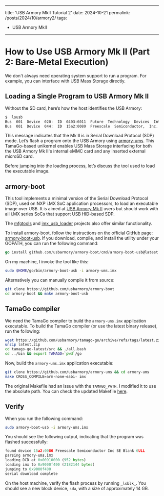 
  ---
title: 'USB Armory MkII Tutorial 2'
date: 2024-10-21
permalink: /posts/2024/10/armory2/
tags:
  - USB Armory MkII
---


# How to Use USB Armory Mk II (Part 2: Bare-Metal Execution)

We don't always need operating system support to run a program. For example, you can interface with USB Mass Storage directly.
## Loading a Single Program to USB Armory Mk II

Without the SD card, here’s how the host identifies the USB Armory:
```bash
$  lsusb
Bus  001  Device  020:  ID  0403:6011  Future  Technology  Devices  International,  Ltd  FT4232H  Quad  HS  USB-UART/FIFO  IC
Bus  001  Device  044:  ID  15a2:0080  Freescale  Semiconductor,  Inc.  SE  Blank  6ULL
```
This message indicates that the Mk II is in Serial Download Protocol (SDP) mode. Let’s flash a program onto the USB Armory using [armory-ums](https://github.com/usbarmory/armory-ums/tree/master). This TamaGo-based unikernel enables USB Mass Storage interfacing for both the USB Armory Mk II's internal eMMC card and any inserted external microSD card.

Before jumping into the loading process, let’s discuss the tool used to load the executable image.

## armory-boot
This tool implements a minimal version of the Serial Download Protocol (SDP), used on NXP i.MX SoC application processors, to load an executable image over USB. It is aimed at [USB Armory Mk II](https://github.com/usbarmory/usbarmory/wiki) users but should work with all i.MX series SoCs that support USB HID-based SDP.

The [mfgtools](https://github.com/NXPmicro/mfgtools) and [imx_usb_loader](https://github.com/boundarydevices/imx_usb_loader) projects also offer similar functionality.

To install armory-boot, follow the instructions on the official GitHub page: [armory-boot-usb](https://github.com/usbarmory/armory-boot/tree/master/cmd/armory-boot-usb). If you download, compile, and install the utility under your GOPATH, you can run the following command:
```go
go install github.com/usbarmory/armory-boot/cmd/armory-boot-usb@latest
``` 
On my machine, I invoke the tool like this:
```bash
sudo $HOME/go/bin/armory-boot-usb -i armory-ums.imx
```
Alternatively you can manually compile it from source:

```bash
git clone https://github.com/usbarmory/armory-boot
cd armory-boot && make armory-boot-usb
```

## TamaGo compiler
We need the TamaGo compiler to build the `armory-ums.imx` application executable.
To build the TamaGo compiler (or use the latest binary release), run the following:
```bash
wget https://github.com/usbarmory/tamago-go/archive/refs/tags/latest.zip
unzip latest.zip
cd tamago-go-latest/src && ./all.bash
cd ../bin && export TAMAGO=`pwd`/go
```
Now, build the `armory-ums.imx` application executable:
```bash
git clone https://github.com/usbarmory/armory-ums && cd armory-ums
make CROSS_COMPILE=arm-none-eabi- imx
```
The original Makefile had an issue with the `TAMAGO_PATH`. I modified it to use the absolute path. You can check the updated Makefile [here](https://github.com/lizeren/armory-spoofer/blob/main/Makefile).

## Verify
When you run the following command:
```bash
sudo armory-boot-usb -i armory-ums.imx
```
You should see the following output, indicating that the program was flashed successfully:
```python
found device 15a2:0080 Freescale Semiconductor Inc SE Blank 6ULL
parsing armory-ums.imx
loading DCD at 0x00910000 (952 bytes)
loading imx to 0x9000f400 (2182144 bytes)
jumping to 0x9000f400
serial download complete
```
On the host machine, verify the flash process by running `_lsblk_`. You should see a new block device, `sda`, with a size of approximately 14 GB.